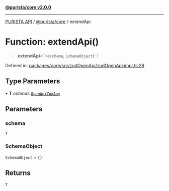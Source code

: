 [**@purista/core v2.0.0**](../README.md)

***

[PURISTA API](../../../packages.md) / [@purista/core](../README.md) / extendApi

# Function: extendApi()

> **extendApi**\<`T`\>(`schema`, `SchemaObject`): `T`

Defined in: [packages/core/src/zodOpenApi/zodOpenApi.impl.ts:26](https://github.com/puristajs/purista/blob/master/packages/core/src/zodOpenApi/zodOpenApi.impl.ts#L26)

## Type Parameters

• **T** *extends* [`OpenApiZodAny`](../interfaces/OpenApiZodAny.md)

## Parameters

### schema

`T`

### SchemaObject

`SchemaObject` = `{}`

## Returns

`T`
